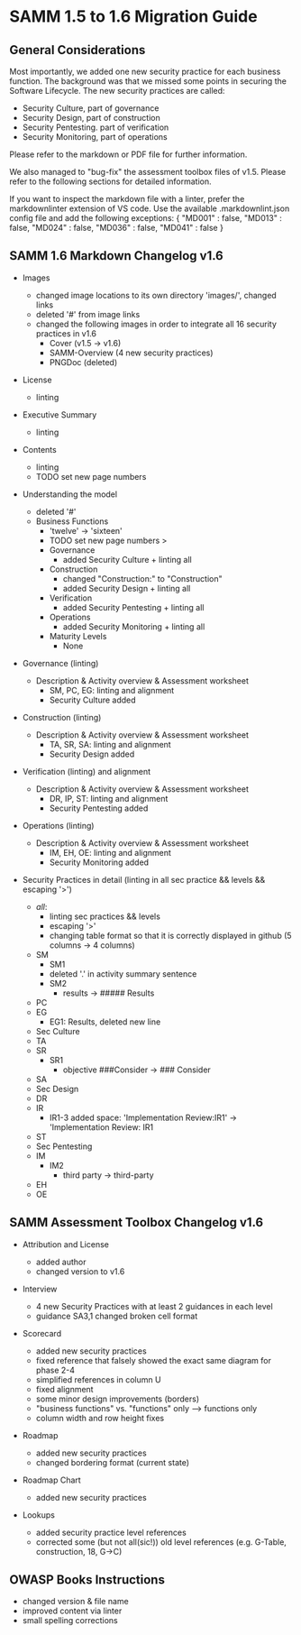 # SAMM 1.5 to 1.6 Migration Guide

## General Considerations

Most importantly, we added one new security practice for each business function.
The background was that we missed some points in securing the Software Lifecycle.
The new security practices are called:

* Security Culture, part of governance
* Security Design, part of construction
* Security Pentesting. part of verification
* Security Monitoring, part of operations

Please refer to the markdown or PDF file for further information.

We also managed to "bug-fix" the assessment toolbox files of v1.5.
Please refer to the following sections for detailed information.

If you want to inspect the markdown file with a linter, prefer the markdownlinter extension of VS code.
Use the available .markdownlint.json config file and add the following exceptions:
{
    "MD001" : false,
    "MD013" : false,
    "MD024" : false,
    "MD036" : false,
    "MD041" : false
}

## SAMM 1.6 Markdown Changelog v1.6

* Images
  * changed image locations to its own directory 'images/', changed links
  * deleted '#' from image links
  * changed the following images in order to integrate all 16 security practices in v1.6
    * Cover (v1.5 -> v1.6)
    * SAMM-Overview (4 new security practices)
    * PNGDoc (deleted)
* License
  * linting
* Executive Summary
  * linting
* Contents
  * linting
  * TODO set new page numbers

* Understanding the model
  * deleted '#'
  * Business Functions
    * 'twelve' -> 'sixteen'
    * TODO set new page numbers >
    * Governance
      * added Security Culture + linting all
    * Construction
      * changed "Construction:" to "Construction"
      * added Security Design + linting all
    * Verification
      * added Security Pentesting + linting all
    * Operations
      * added Security Monitoring + linting all
    * Maturity Levels
      * None
  
* Governance (linting)
  * Description & Activity overview & Assessment worksheet
    * SM, PC, EG: linting and alignment
    * Security Culture added
* Construction (linting)
  * Description & Activity overview & Assessment worksheet
    * TA, SR, SA: linting and alignment
    * Security Design added
* Verification (linting) and alignment
  * Description & Activity overview & Assessment worksheet
    * DR, IP, ST: linting and alignment
    * Security Pentesting added
* Operations (linting)
  * Description & Activity overview & Assessment worksheet
    * IM, EH, OE: linting and alignment
    * Security Monitoring added

* Security Practices in detail (linting in all sec practice && levels && escaping '>')
  * *all*:
    * linting sec practices && levels
    * escaping '>'
    * changing table format so that it is correctly displayed in github (5 columns -> 4 columns)
  * SM
    * SM1
    * deleted '.' in activity summary sentence
    * SM2
      * results -> ##### Results
  * PC
  * EG
    * EG1: Results, deleted new line
  * Sec Culture
  * TA
  * SR
    * SR1
      * objective ###Consider -> ### Consider
  * SA
  * Sec Design
  * DR
  * IR
    * IR1-3 added space: 'Implementation Review:IR1' -> 'Implementation Review: IR1
  * ST
  * Sec Pentesting
  * IM
    * IM2
      * third party -> third-party
  * EH
  * OE

## SAMM Assessment Toolbox Changelog v1.6

* Attribution and License
  * added author
  * changed version to v1.6

* Interview
  * 4 new Security Practices with at least 2 guidances in each level
  * guidance SA3,1 changed broken cell format

* Scorecard
  * added new security practices
  * fixed reference that falsely showed the exact same diagram for phase 2-4
  * simplified references in column U
  * fixed alignment
  * some minor design improvements (borders)
  * "business functions" vs. "functions" only --> functions only
  * column width and row height fixes

* Roadmap
  * added new security practices
  * changed bordering format (current state)

* Roadmap Chart
  * added new security practices

* Lookups
  * added security practice level references
  * corrected some (but not all(sic!)) old level references (e.g. G-Table, construction, 18, G->C)

## OWASP Books Instructions

* changed version & file name
* improved content via linter
* small spelling corrections
